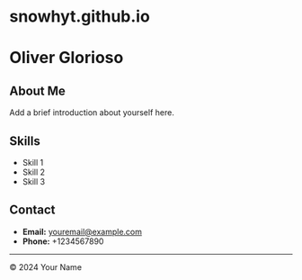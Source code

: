 # snowhyt.github.io
# Oliver Glorioso

## About Me
Add a brief introduction about yourself here.

## Skills
- Skill 1
- Skill 2
- Skill 3

## Contact
- **Email:** youremail@example.com
- **Phone:** +1234567890

---

&copy; 2024 Your Name
